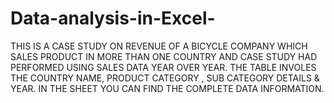# Data-analysis-in-Excel-
THIS IS A CASE STUDY ON REVENUE  OF A BICYCLE COMPANY WHICH SALES PRODUCT IN MORE THAN ONE COUNTRY AND CASE STUDY HAD PERFORMED USING SALES DATA YEAR OVER YEAR. THE TABLE INVOLES THE COUNTRY NAME,  PRODUCT CATEGORY , SUB CATEGORY DETAILS & YEAR. IN THE SHEET YOU CAN FIND THE COMPLETE DATA INFORMATION.
